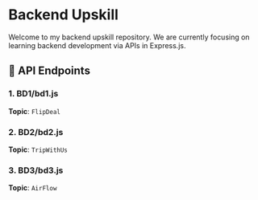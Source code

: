 # Backend Upskill

Welcome to my backend upskill repository.
We are currently focusing on learning backend development via APIs in Express.js.


## 📘 API Endpoints

### 1. **BD1/bd1.js**
**Topic**: `FlipDeal`

### 2. **BD2/bd2.js**
**Topic**: `TripWithUs`

### 3. **BD3/bd3.js**
**Topic**: `AirFlow`
